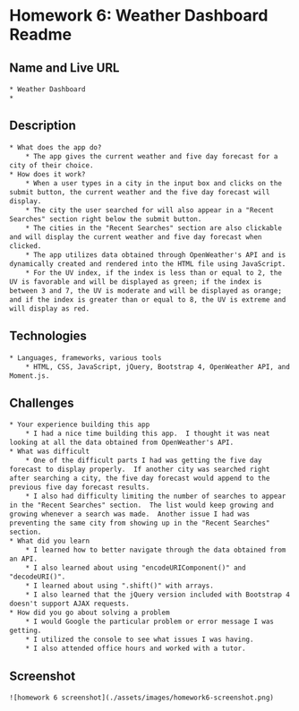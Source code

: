 # Homework 6:  Weather Dashboard Readme

## Name and Live URL
    * Weather Dashboard
    * 
## Description
    * What does the app do?
        * The app gives the current weather and five day forecast for a city of their choice.
    * How does it work?
        * When a user types in a city in the input box and clicks on the submit button, the current weather and the five day forecast will display.
        * The city the user searched for will also appear in a "Recent Searches" section right below the submit button.
        * The cities in the "Recent Searches" section are also clickable and will display the current weather and five day forecast when clicked.
        * The app utilizes data obtained through OpenWeather's API and is dynamically created and rendered into the HTML file using JavaScript.
        * For the UV index, if the index is less than or equal to 2, the UV is favorable and will be displayed as green; if the index is between 3 and 7, the UV is moderate and will be displayed as orange; and if the index is greater than or equal to 8, the UV is extreme and will display as red.
## Technologies
    * Languages, frameworks, various tools
        * HTML, CSS, JavaScript, jQuery, Bootstrap 4, OpenWeather API, and Moment.js.
## Challenges
    * Your experience building this app
        * I had a nice time building this app.  I thought it was neat looking at all the data obtained from OpenWeather's API.
    * What was difficult
        * One of the difficult parts I had was getting the five day forecast to display properly.  If another city was searched right after searching a city, the five day forecast would append to the previous five day forecast results.
        * I also had difficulty limiting the number of searches to appear in the "Recent Searches" section.  The list would keep growing and growing whenever a search was made.  Another issue I had was preventing the same city from showing up in the "Recent Searches" section.
    * What did you learn
        * I learned how to better navigate through the data obtained from an API.
        * I also learned about using "encodeURIComponent()" and "decodeURI()".
        * I learned about using ".shift()" with arrays.
        * I also learned that the jQuery version included with Bootstrap 4 doesn't support AJAX requests.
    * How did you go about solving a problem
        * I would Google the particular problem or error message I was getting.
        * I utilized the console to see what issues I was having.
        * I also attended office hours and worked with a tutor.
## Screenshot
    ![homework 6 screenshot](./assets/images/homework6-screenshot.png)

